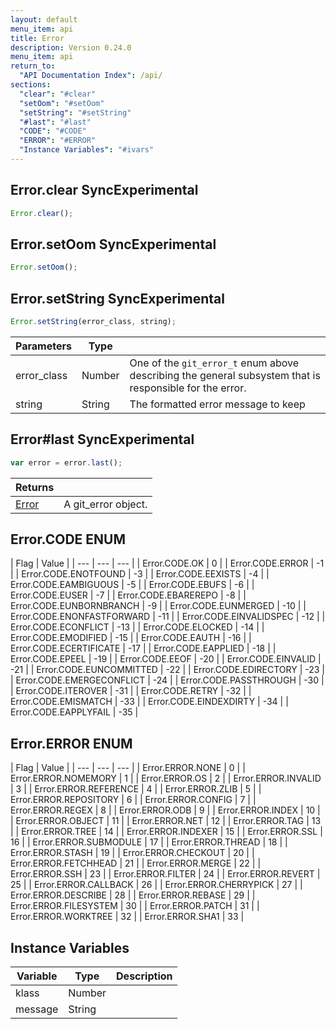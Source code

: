 ```yaml
---
layout: default
menu_item: api
title: Error
description: Version 0.24.0
menu_item: api
return_to:
  "API Documentation Index": /api/
sections:
  "clear": "#clear"
  "setOom": "#setOom"
  "setString": "#setString"
  "#last": "#last"
  "CODE": "#CODE"
  "ERROR": "#ERROR"
  "Instance Variables": "#ivars"
---
```


## <a name="clear"></a><span>Error.</span>clear <span class="tags"><span class="sync">Sync</span><span class="experimental">Experimental</span></span>

```js
Error.clear();
```

## <a name="setOom"></a><span>Error.</span>setOom <span class="tags"><span class="sync">Sync</span><span class="experimental">Experimental</span></span>

```js
Error.setOom();
```

## <a name="setString"></a><span>Error.</span>setString <span class="tags"><span class="sync">Sync</span><span class="experimental">Experimental</span></span>

```js
Error.setString(error_class, string);
```

| Parameters | Type |   |
| --- | --- | --- |
| error_class | Number | One of the `git_error_t` enum above describing the general subsystem that is responsible for the error. |
| string | String | The formatted error message to keep |

## <a name="last"></a><span>Error#</span>last <span class="tags"><span class="sync">Sync</span><span class="experimental">Experimental</span></span>

```js
var error = error.last();
```

| Returns |  |
| --- | --- |
| [Error](/api/error/) |  A git_error object. |

## <a name="CODE"></a><span>Error.</span>CODE <span class="tags"><span class="enum">ENUM</span></span>

| Flag | Value |
| --- | --- | --- |
| <span>Error.CODE.</span>OK | 0 |
| <span>Error.CODE.</span>ERROR | -1 |
| <span>Error.CODE.</span>ENOTFOUND | -3 |
| <span>Error.CODE.</span>EEXISTS | -4 |
| <span>Error.CODE.</span>EAMBIGUOUS | -5 |
| <span>Error.CODE.</span>EBUFS | -6 |
| <span>Error.CODE.</span>EUSER | -7 |
| <span>Error.CODE.</span>EBAREREPO | -8 |
| <span>Error.CODE.</span>EUNBORNBRANCH | -9 |
| <span>Error.CODE.</span>EUNMERGED | -10 |
| <span>Error.CODE.</span>ENONFASTFORWARD | -11 |
| <span>Error.CODE.</span>EINVALIDSPEC | -12 |
| <span>Error.CODE.</span>ECONFLICT | -13 |
| <span>Error.CODE.</span>ELOCKED | -14 |
| <span>Error.CODE.</span>EMODIFIED | -15 |
| <span>Error.CODE.</span>EAUTH | -16 |
| <span>Error.CODE.</span>ECERTIFICATE | -17 |
| <span>Error.CODE.</span>EAPPLIED | -18 |
| <span>Error.CODE.</span>EPEEL | -19 |
| <span>Error.CODE.</span>EEOF | -20 |
| <span>Error.CODE.</span>EINVALID | -21 |
| <span>Error.CODE.</span>EUNCOMMITTED | -22 |
| <span>Error.CODE.</span>EDIRECTORY | -23 |
| <span>Error.CODE.</span>EMERGECONFLICT | -24 |
| <span>Error.CODE.</span>PASSTHROUGH | -30 |
| <span>Error.CODE.</span>ITEROVER | -31 |
| <span>Error.CODE.</span>RETRY | -32 |
| <span>Error.CODE.</span>EMISMATCH | -33 |
| <span>Error.CODE.</span>EINDEXDIRTY | -34 |
| <span>Error.CODE.</span>EAPPLYFAIL | -35 |

## <a name="ERROR"></a><span>Error.</span>ERROR <span class="tags"><span class="enum">ENUM</span></span>

| Flag | Value |
| --- | --- | --- |
| <span>Error.ERROR.</span>NONE | 0 |
| <span>Error.ERROR.</span>NOMEMORY | 1 |
| <span>Error.ERROR.</span>OS | 2 |
| <span>Error.ERROR.</span>INVALID | 3 |
| <span>Error.ERROR.</span>REFERENCE | 4 |
| <span>Error.ERROR.</span>ZLIB | 5 |
| <span>Error.ERROR.</span>REPOSITORY | 6 |
| <span>Error.ERROR.</span>CONFIG | 7 |
| <span>Error.ERROR.</span>REGEX | 8 |
| <span>Error.ERROR.</span>ODB | 9 |
| <span>Error.ERROR.</span>INDEX | 10 |
| <span>Error.ERROR.</span>OBJECT | 11 |
| <span>Error.ERROR.</span>NET | 12 |
| <span>Error.ERROR.</span>TAG | 13 |
| <span>Error.ERROR.</span>TREE | 14 |
| <span>Error.ERROR.</span>INDEXER | 15 |
| <span>Error.ERROR.</span>SSL | 16 |
| <span>Error.ERROR.</span>SUBMODULE | 17 |
| <span>Error.ERROR.</span>THREAD | 18 |
| <span>Error.ERROR.</span>STASH | 19 |
| <span>Error.ERROR.</span>CHECKOUT | 20 |
| <span>Error.ERROR.</span>FETCHHEAD | 21 |
| <span>Error.ERROR.</span>MERGE | 22 |
| <span>Error.ERROR.</span>SSH | 23 |
| <span>Error.ERROR.</span>FILTER | 24 |
| <span>Error.ERROR.</span>REVERT | 25 |
| <span>Error.ERROR.</span>CALLBACK | 26 |
| <span>Error.ERROR.</span>CHERRYPICK | 27 |
| <span>Error.ERROR.</span>DESCRIBE | 28 |
| <span>Error.ERROR.</span>REBASE | 29 |
| <span>Error.ERROR.</span>FILESYSTEM | 30 |
| <span>Error.ERROR.</span>PATCH | 31 |
| <span>Error.ERROR.</span>WORKTREE | 32 |
| <span>Error.ERROR.</span>SHA1 | 33 |

## <a name="ivars"></a>Instance Variables

| Variable | Type | Description |
| --- | --- | --- |
| <a name="klass"></a>klass | Number |  |
| <a name="message"></a>message | String |  |

